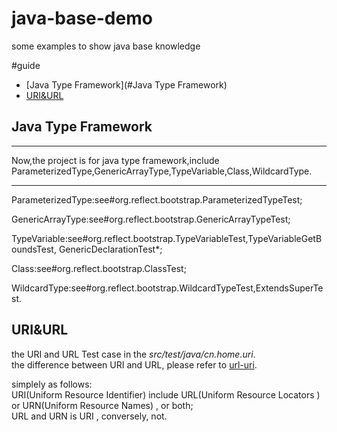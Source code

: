 # java-base-demo
some examples to show java base knowledge

#guide
* [Java Type Framework](#Java Type Framework)
* [URI&URL](#uri&url)


## Java Type Framework
***

Now,the project is for java type framework,include
ParameterizedType,GenericArrayType,TypeVariable,Class,WildcardType.

***

ParameterizedType:see#org.reflect.bootstrap.ParameterizedTypeTest;

GenericArrayType:see#org.reflect.bootstrap.GenericArrayTypeTest;

TypeVariable:see#org.reflect.bootstrap.TypeVariableTest,TypeVariableGetBoundsTest,
GenericDeclarationTest*;

Class:see#org.reflect.bootstrap.ClassTest;

WildcardType:see#org.reflect.bootstrap.WildcardTypeTest,ExtendsSuperTest.


## URI&URL   
the URI and URL Test case in the *src/test/java/cn.home.uri*.   
the difference between URI and URL, please refer to  [url-uri][].

[url-uri]: https://danielmiessler.com/study/url-uri/

simplely as follows:  
URI(Uniform Resource Identifier) include URL(Uniform Resource Locators ) or URN(Uniform Resource Names) , or both;  
URL and URN is URI , conversely, not.
